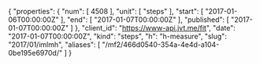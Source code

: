 {
  "properties": {
    "num": [
      4508
    ],
    "unit": [
      "steps"
    ],
    "start": [
      "2017-01-06T00:00:00Z"
    ],
    "end": [
      "2017-01-07T00:00:00Z"
    ],
    "published": [
      "2017-01-07T00:00:00Z"
    ]
  },
  "client_id": "https://www-api.jvt.me/fit",
  "date": "2017-01-07T00:00:00Z",
  "kind": "steps",
  "h": "h-measure",
  "slug": "2017/01/imlmh",
  "aliases": [
    "/mf2/466d0540-354a-4e4d-a104-0be195e6970d/"
  ]
}
